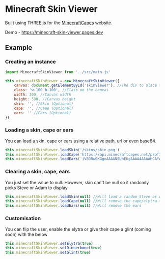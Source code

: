 # Minecraft Skin Viewer

Built using THREE.js for the [MinecraftCapes](https://minecraftcapes.net) website.

Demo - https://minecraft-skin-viewer.pages.dev

## Example
### Creating an instance
```js
import MinecraftSkinViewer from '../src/main.js'

this.minecraftSkinViewer = new MinecraftSkinViewer({
    canvas: document.getElementById('skinviewer'), //The div to place the canvas
    class: 'w-100 h-100', //Class on the canvas
    width: 300, //Canvas width
    height: 500, //Canvas height
    skin: '', //Skin (Optional)
    cape: '', //Cape (Optional)
    ears: '' //Ears (Optional)
})
```

### Loading a skin, cape or ears
You can load a skin, cape or ears using a relative path, url or even base64.
```js
this.minecraftSkinViewer.loadSkin('/skins/skin.png')
this.minecraftSkinViewer.loadCape('https://api.minecraftcapes.net/profile/ba4161c03a42496c8ae07d13372f3371/cape')
this.minecraftSkinViewer.loadEars('iVBORw0KGgoAAAANSUhEUgAAAA4AAAAHCAYAAAA4R3wZAAAACXBIWXMAAA7EAAAOxAGVKw4bAAAAXklEQVQYlWP8//8/Q93Z7P8MDAwM7x5/YBCSFWCAAWQ+MrvJeCojY+2ZrP8MSABdMzqAybMgC+CyCRtgwifJwMCA1fZ3jz9ANOKSxGcYEy4FQrICeDWzwGzDZis+OQC7EjD/iYogOAAAAABJRU5ErkJggg==')
```

### Clearing a skin, cape, ears
You just set the value to null. However, skin can't be null so it randomly picks Steve or Adam to display
```js
this.minecraftSkinViewer.loadSkin(null) //Will load a random Steve or Alex skin
this.minecraftSkinViewer.loadCape(null) //Will remove the cape/elytra texture
this.minecraftSkinViewer.loadEars(null) //Will remove the ears
```

### Customisation
You can flip the user, enable the elytra or give their cape a glint (coming soon) with the below
```js
this.minecraftSkinViewer.setElytra(true)
this.minecraftSkinViewer.setDinnerbone(true)
this.minecraftSkinViewer.setGlint(true)
```